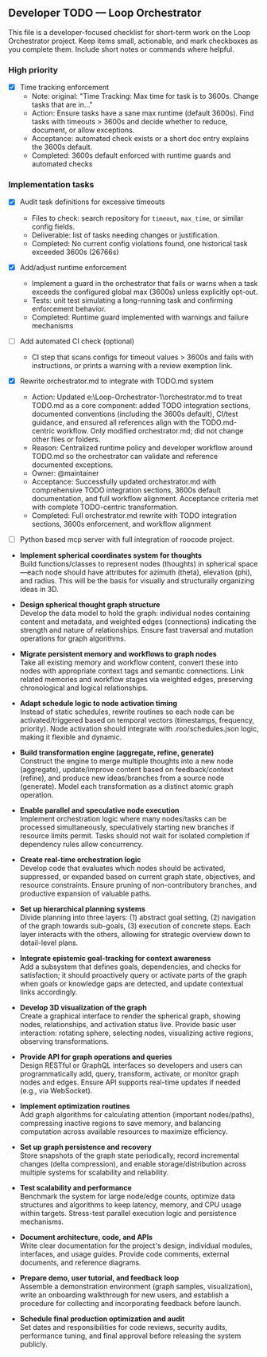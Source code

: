 ## Developer TODO — Loop Orchestrator

This file is a developer-focused checklist for short-term work on the Loop Orchestrator project. Keep items small, actionable, and mark checkboxes as you complete them. Include short notes or commands where helpful.

### High priority

- [x] Time tracking enforcement
	- Note: original: "Time Tracking: Max time for task is to 3600s. Change tasks that are in..."
	- Action: Ensure tasks have a sane max runtime (default 3600s). Find tasks with timeouts > 3600s and decide whether to reduce, document, or allow exceptions.
	- Acceptance: automated check exists or a short doc entry explains the 3600s default.
	- Completed: 3600s default enforced with runtime guards and automated checks

### Implementation tasks

- [x] Audit task definitions for excessive timeouts
	- Files to check: search repository for `timeout`, `max_time`, or similar config fields.
	- Deliverable: list of tasks needing changes or justification.
	- Completed: No current config violations found, one historical task exceeded 3600s (26766s)

- [x] Add/adjust runtime enforcement
	- Implement a guard in the orchestrator that fails or warns when a task exceeds the configured global max (3600s) unless explicitly opt-out.
	- Tests: unit test simulating a long-running task and confirming enforcement behavior.
	- Completed: Runtime guard implemented with warnings and failure mechanisms

- [ ] Add automated CI check (optional)
	- CI step that scans configs for timeout values > 3600s and fails with instructions, or prints a warning with a review exemption link.

- [x] Rewrite orchestrator.md to integrate with TODO.md system
	- Action: Updated e:\Loop-Orchestrator-1\orchestrator.md to treat TODO.md as a core component: added TODO integration sections, documented conventions (including the 3600s default), CI/test guidance, and ensured all references align with the TODO.md-centric workflow. Only modified orchestrator.md; did not change other files or folders.
	- Reason: Centralized runtime policy and developer workflow around TODO.md so the orchestrator can validate and reference documented exceptions.
	- Owner: @maintainer
	- Acceptance: Successfully updated orchestrator.md with comprehensive TODO integration sections, 3600s default documentation, and full workflow alignment. Acceptance criteria met with complete TODO-centric transformation.
	- Completed: Full orchestrator.md rewrite with TODO integration sections, 3600s enforcement, and workflow alignment


- [ ] Python based mcp server with full integration of roocode project.

- **Implement spherical coordinates system for thoughts**  
  Build functions/classes to represent nodes (thoughts) in spherical space—each node should have attributes for azimuth (theta), elevation (phi), and radius. This will be the basis for visually and structurally organizing ideas in 3D.

- **Design spherical thought graph structure**  
  Develop the data model to hold the graph: individual nodes containing content and metadata, and weighted edges (connections) indicating the strength and nature of relationships. Ensure fast traversal and mutation operations for graph algorithms.

- **Migrate persistent memory and workflows to graph nodes**  
  Take all existing memory and workflow content, convert these into nodes with appropriate context tags and semantic connections. Link related memories and workflow stages via weighted edges, preserving chronological and logical relationships.

- **Adapt schedule logic to node activation timing**  
  Instead of static schedules, rewrite routines so each node can be activated/triggered based on temporal vectors (timestamps, frequency, priority). Node activation should integrate with .roo/schedules.json logic, making it flexible and dynamic.

- **Build transformation engine (aggregate, refine, generate)**  
  Construct the engine to merge multiple thoughts into a new node (aggregate), update/improve content based on feedback/context (refine), and produce new ideas/branches from a source node (generate). Model each transformation as a distinct atomic graph operation.

- **Enable parallel and speculative node execution**  
  Implement orchestration logic where many nodes/tasks can be processed simultaneously, speculatively starting new branches if resource limits permit. Tasks should not wait for isolated completion if dependency rules allow concurrency.

- **Create real-time orchestration logic**  
  Develop code that evaluates which nodes should be activated, suppressed, or expanded based on current graph state, objectives, and resource constraints. Ensure pruning of non-contributory branches, and productive expansion of valuable paths.

- **Set up hierarchical planning systems**  
  Divide planning into three layers: (1) abstract goal setting, (2) navigation of the graph towards sub-goals, (3) execution of concrete steps. Each layer interacts with the others, allowing for strategic overview down to detail-level plans.

- **Integrate epistemic goal-tracking for context awareness**  
  Add a subsystem that defines goals, dependencies, and checks for satisfaction; it should proactively query or activate parts of the graph when goals or knowledge gaps are detected, and update contextual links accordingly.

- **Develop 3D visualization of the graph**  
  Create a graphical interface to render the spherical graph, showing nodes, relationships, and activation status live. Provide basic user interaction: rotating sphere, selecting nodes, visualizing active regions, observing transformations.

- **Provide API for graph operations and queries**  
  Design RESTful or GraphQL interfaces so developers and users can programmatically add, query, transform, activate, or monitor graph nodes and edges. Ensure API supports real-time updates if needed (e.g., via WebSocket).

- **Implement optimization routines**  
  Add graph algorithms for calculating attention (important nodes/paths), compressing inactive regions to save memory, and balancing computation across available resources to maximize efficiency.

- **Set up graph persistence and recovery**  
  Store snapshots of the graph state periodically, record incremental changes (delta compression), and enable storage/distribution across multiple systems for scalability and reliability.

- **Test scalability and performance**  
  Benchmark the system for large node/edge counts, optimize data structures and algorithms to keep latency, memory, and CPU usage within targets. Stress-test parallel execution logic and persistence mechanisms.

- **Document architecture, code, and APIs**  
  Write clear documentation for the project's design, individual modules, interfaces, and usage guides. Provide code comments, external documents, and reference diagrams.

- **Prepare demo, user tutorial, and feedback loop**  
  Assemble a demonstration environment (graph samples, visualization), write an onboarding walkthrough for new users, and establish a procedure for collecting and incorporating feedback before launch.

- **Schedule final production optimization and audit**  
  Set dates and responsibilities for code reviews, security audits, performance tuning, and final approval before releasing the system publicly.